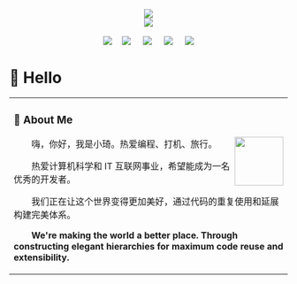 <div  align="center">
    <img src="https://readme-typing-svg.herokuapp.com/?lines=console.log(%22Hello%2C%20World!%22);欢迎你来到我的主页!&center=true&size=27"> 
    <!-- knock code pictures 敲代码的图片 -->
    <div>
        <img src="https://cdn.jsdelivr.net/gh/sun0225SUN/sun0225SUN/assets/images/coding.gif" />
    </div>
    <div>&emsp;</div>
    <div> 
        <img src="https://img.shields.io/badge/-HTML5-E34F26?logo=html5&logoColor=white" />&emsp; 
        <img src="https://img.shields.io/badge/-CSS3-1572B6?logo=css3" /> &emsp;
        <img src="https://img.shields.io/badge/-JavaScript-oringe?logo=javascript" /> &emsp;
        <img src="https://img.shields.io/badge/-vue-oringe?logo=vuedotjs&logoColor=white" /> &emsp;
        <img src="https://img.shields.io/badge/-node.js-oringe?logo=nodedotjs&logoColor=white" /> 
    </div>
</div>

# 🙋 Hello

<table>
  
<tr><td>

### 🤺 About Me

<img align="right" width="88" src="https://cdn.jsdelivr.net/gh/sun0225SUN/sun0225SUN/assets/images/jobs.png" />

<p>&emsp;&emsp;嗨，你好，我是小琦。热爱编程、打机、旅行。</p>
<p>&emsp;&emsp;热爱计算机科学和 IT 互联网事业，希望能成为一名优秀的开发者。</p>
<p>&emsp;&emsp;我们正在让这个世界变得更加美好，通过代码的重复使用和延展构建完美体系。</p>
<p>&emsp;&emsp;<strong>We're making the world a better place. Through constructing elegant hierarchies for maximum code reuse and extensibility.</strong></p>

</td></tr>

</table>
